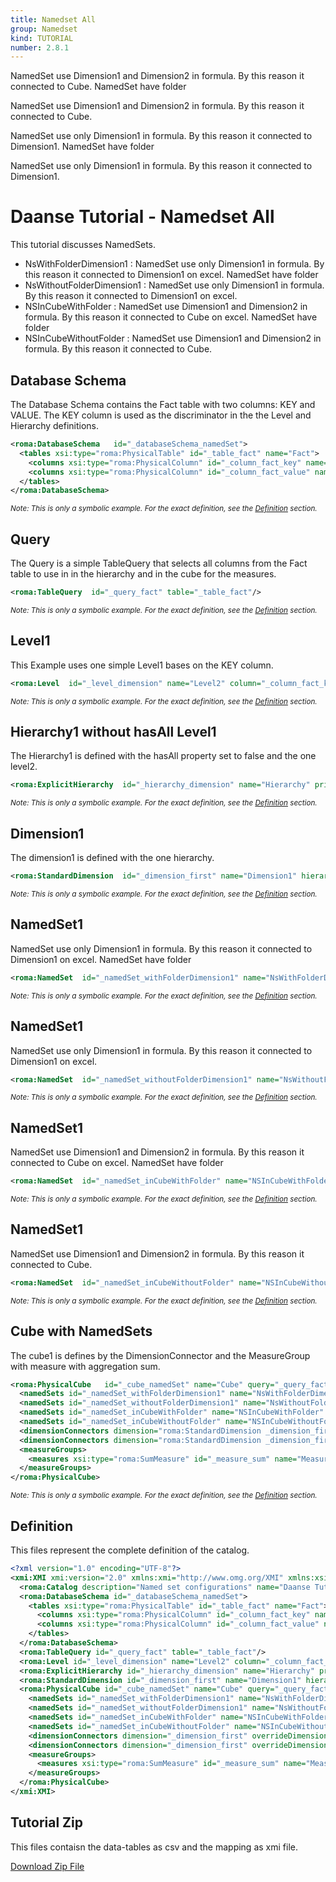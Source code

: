 ```yaml
---
title: Namedset All
group: Namedset
kind: TUTORIAL
number: 2.8.1
---
```

NamedSet use Dimension1 and Dimension2 in formula. By this reason it connected to Cube. NamedSet have folder

NamedSet use Dimension1 and Dimension2 in formula. By this reason it connected to Cube.

NamedSet use only Dimension1 in formula. By this reason it connected to Dimension1. NamedSet have folder

NamedSet use only Dimension1 in formula. By this reason it connected to Dimension1.

# Daanse Tutorial - Namedset All

This tutorial discusses NamedSets.

- NsWithFolderDimension1    : NamedSet use only Dimension1 in formula. By this reason it connected to Dimension1 on excel. NamedSet have folder
- NsWithoutFolderDimension1 : NamedSet use only Dimension1 in formula. By this reason it connected to Dimension1 on excel.
- NSInCubeWithFolder        : NamedSet use Dimension1 and Dimension2 in formula. By this reason it connected to Cube on excel. NamedSet have folder
- NSInCubeWithoutFolder     : NamedSet use Dimension1 and Dimension2 in formula. By this reason it connected to Cube.


## Database Schema

The Database Schema contains the Fact table with two columns: KEY and VALUE. The KEY column is used as the discriminator in the the Level and Hierarchy definitions.


```xml
<roma:DatabaseSchema   id="_databaseSchema_namedSet">
  <tables xsi:type="roma:PhysicalTable" id="_table_fact" name="Fact">
    <columns xsi:type="roma:PhysicalColumn" id="_column_fact_key" name="KEY"/>
    <columns xsi:type="roma:PhysicalColumn" id="_column_fact_value" name="VALUE" type="Integer"/>
  </tables>
</roma:DatabaseSchema>

```
*<small>Note: This is only a symbolic example. For the exact definition, see the [Definition](#definition) section.</small>*
## Query

The Query is a simple TableQuery that selects all columns from the Fact table to use in in the hierarchy and in the cube for the measures.


```xml
<roma:TableQuery  id="_query_fact" table="_table_fact"/>

```
*<small>Note: This is only a symbolic example. For the exact definition, see the [Definition](#definition) section.</small>*
## Level1

This Example uses one simple Level1 bases on the KEY column.


```xml
<roma:Level  id="_level_dimension" name="Level2" column="_column_fact_key"/>

```
*<small>Note: This is only a symbolic example. For the exact definition, see the [Definition](#definition) section.</small>*
## Hierarchy1 without hasAll Level1

The Hierarchy1 is defined with the hasAll property set to false and the one level2.


```xml
<roma:ExplicitHierarchy  id="_hierarchy_dimension" name="Hierarchy" primaryKey="_column_fact_key" query="_query_fact" levels="_level_dimension"/>

```
*<small>Note: This is only a symbolic example. For the exact definition, see the [Definition](#definition) section.</small>*
## Dimension1

The dimension1 is defined with the one hierarchy.


```xml
<roma:StandardDimension  id="_dimension_first" name="Dimension1" hierarchies="roma:ExplicitHierarchy _hierarchy_dimension"/>

```
*<small>Note: This is only a symbolic example. For the exact definition, see the [Definition](#definition) section.</small>*
## NamedSet1

NamedSet use only Dimension1 in formula. By this reason it connected to Dimension1 on excel. NamedSet have folder


```xml
<roma:NamedSet  id="_namedSet_withFolderDimension1" name="NsWithFolderDimension1" displayFolder="Folder1" formula="TopCount([Dimension1].[Level2].MEMBERS, 5, [Measures].[Measure1])"/>

```
*<small>Note: This is only a symbolic example. For the exact definition, see the [Definition](#definition) section.</small>*
## NamedSet1

NamedSet use only Dimension1 in formula. By this reason it connected to Dimension1 on excel.


```xml
<roma:NamedSet  id="_namedSet_withoutFolderDimension1" name="NsWithoutFolderDimension1" formula="TopCount([Dimension1].[Level2].MEMBERS, 5, [Measures].[Measure1])"/>

```
*<small>Note: This is only a symbolic example. For the exact definition, see the [Definition](#definition) section.</small>*
## NamedSet1

NamedSet use Dimension1 and Dimension2 in formula. By this reason it connected to Cube on excel. NamedSet have folder


```xml
<roma:NamedSet  id="_namedSet_inCubeWithFolder" name="NSInCubeWithFolder" displayFolder="Folder2" formula="{([Dimension1].[Level2].[A], [Dimension2].[Level2].[A]), ([Dimension1].[Level2].[B], [Dimension2].[Level2].[B])}"/>

```
*<small>Note: This is only a symbolic example. For the exact definition, see the [Definition](#definition) section.</small>*
## NamedSet1

NamedSet use Dimension1 and Dimension2 in formula. By this reason it connected to Cube.


```xml
<roma:NamedSet  id="_namedSet_inCubeWithoutFolder" name="NSInCubeWithoutFolder" formula="{([Dimension1].[Level2].[A], [Dimension2].[Level2].[A]), ([Dimension1].[Level2].[B], [Dimension2].[Level2].[B])}"/>

```
*<small>Note: This is only a symbolic example. For the exact definition, see the [Definition](#definition) section.</small>*
## Cube with NamedSets

The cube1 is defines by the DimensionConnector  and the MeasureGroup with measure with aggregation sum.


```xml
<roma:PhysicalCube   id="_cube_namedSet" name="Cube" query="_query_fact">
  <namedSets id="_namedSet_withFolderDimension1" name="NsWithFolderDimension1" displayFolder="Folder1" formula="TopCount([Dimension1].[Level2].MEMBERS, 5, [Measures].[Measure1])"/>
  <namedSets id="_namedSet_withoutFolderDimension1" name="NsWithoutFolderDimension1" formula="TopCount([Dimension1].[Level2].MEMBERS, 5, [Measures].[Measure1])"/>
  <namedSets id="_namedSet_inCubeWithFolder" name="NSInCubeWithFolder" displayFolder="Folder2" formula="{([Dimension1].[Level2].[A], [Dimension2].[Level2].[A]), ([Dimension1].[Level2].[B], [Dimension2].[Level2].[B])}"/>
  <namedSets id="_namedSet_inCubeWithoutFolder" name="NSInCubeWithoutFolder" formula="{([Dimension1].[Level2].[A], [Dimension2].[Level2].[A]), ([Dimension1].[Level2].[B], [Dimension2].[Level2].[B])}"/>
  <dimensionConnectors dimension="roma:StandardDimension _dimension_first" overrideDimensionName="Dimension1" id="_dimensionConnector_first"/>
  <dimensionConnectors dimension="roma:StandardDimension _dimension_first" overrideDimensionName="Dimension2" id="_dimensionConnector_second"/>
  <measureGroups>
    <measures xsi:type="roma:SumMeasure" id="_measure_sum" name="Measure1" column="_column_fact_value"/>
  </measureGroups>
</roma:PhysicalCube>

```
*<small>Note: This is only a symbolic example. For the exact definition, see the [Definition](#definition) section.</small>*

## Definition

This files represent the complete definition of the catalog.

```xml
<?xml version="1.0" encoding="UTF-8"?>
<xmi:XMI xmi:version="2.0" xmlns:xmi="http://www.omg.org/XMI" xmlns:xsi="http://www.w3.org/2001/XMLSchema-instance" xmlns:roma="https://www.daanse.org/spec/org.eclipse.daanse.rolap.mapping">
  <roma:Catalog description="Named set configurations" name="Daanse Tutorial - Namedset All" cubes="_cube_namedSet" dbschemas="_databaseSchema_namedSet"/>
  <roma:DatabaseSchema id="_databaseSchema_namedSet">
    <tables xsi:type="roma:PhysicalTable" id="_table_fact" name="Fact">
      <columns xsi:type="roma:PhysicalColumn" id="_column_fact_key" name="KEY"/>
      <columns xsi:type="roma:PhysicalColumn" id="_column_fact_value" name="VALUE" type="Integer"/>
    </tables>
  </roma:DatabaseSchema>
  <roma:TableQuery id="_query_fact" table="_table_fact"/>
  <roma:Level id="_level_dimension" name="Level2" column="_column_fact_key"/>
  <roma:ExplicitHierarchy id="_hierarchy_dimension" name="Hierarchy" primaryKey="_column_fact_key" query="_query_fact" levels="_level_dimension"/>
  <roma:StandardDimension id="_dimension_first" name="Dimension1" hierarchies="_hierarchy_dimension"/>
  <roma:PhysicalCube id="_cube_namedSet" name="Cube" query="_query_fact">
    <namedSets id="_namedSet_withFolderDimension1" name="NsWithFolderDimension1" displayFolder="Folder1" formula="TopCount([Dimension1].[Level2].MEMBERS, 5, [Measures].[Measure1])"/>
    <namedSets id="_namedSet_withoutFolderDimension1" name="NsWithoutFolderDimension1" formula="TopCount([Dimension1].[Level2].MEMBERS, 5, [Measures].[Measure1])"/>
    <namedSets id="_namedSet_inCubeWithFolder" name="NSInCubeWithFolder" displayFolder="Folder2" formula="{([Dimension1].[Level2].[A], [Dimension2].[Level2].[A]), ([Dimension1].[Level2].[B], [Dimension2].[Level2].[B])}"/>
    <namedSets id="_namedSet_inCubeWithoutFolder" name="NSInCubeWithoutFolder" formula="{([Dimension1].[Level2].[A], [Dimension2].[Level2].[A]), ([Dimension1].[Level2].[B], [Dimension2].[Level2].[B])}"/>
    <dimensionConnectors dimension="_dimension_first" overrideDimensionName="Dimension1" id="_dimensionConnector_first"/>
    <dimensionConnectors dimension="_dimension_first" overrideDimensionName="Dimension2" id="_dimensionConnector_second"/>
    <measureGroups>
      <measures xsi:type="roma:SumMeasure" id="_measure_sum" name="Measure1" column="_column_fact_value"/>
    </measureGroups>
  </roma:PhysicalCube>
</xmi:XMI>

```



## Tutorial Zip
This files contaisn the data-tables as csv and the mapping as xmi file.

<a href="./zip/tutorial.namedset.zip" download>Download Zip File</a>
